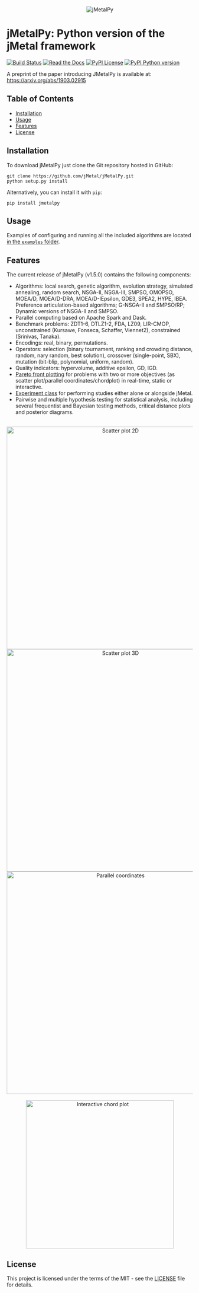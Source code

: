<p align="center">
  <br/>
  <img src=docs/source/jmetalpy.png alt="jMetalPy">
  <br/>
</p>

# jMetalPy: Python version of the jMetal framework
[![Build Status](https://img.shields.io/travis/jMetal/jMetalPy/master.svg?style=flat-square)](https://travis-ci.org/jMetal/jMetalPy)
[![Read the Docs](https://img.shields.io/readthedocs/jmetalpy.svg?style=flat-square)](https://readthedocs.org/projects/jmetalpy/)
[![PyPI License](https://img.shields.io/pypi/l/jMetalPy.svg?style=flat-square)]()
[![PyPI Python version](https://img.shields.io/pypi/pyversions/jMetalPy.svg?style=flat-square)]()

A preprint of the paper introducing JMetalPy is available at: https://arxiv.org/abs/1903.02915

## Table of Contents
- [Installation](#installation)
- [Usage](#usage)
- [Features](#features)
- [License](#license)

## Installation
To download jMetalPy just clone the Git repository hosted in GitHub:

```console
git clone https://github.com/jMetal/jMetalPy.git
python setup.py install
```

Alternatively, you can install it with `pip`:

```console
pip install jmetalpy
```

## Usage
Examples of configuring and running all the included algorithms are located [in the `examples` folder](examples).

## Features
The current release of jMetalPy (v1.5.0) contains the following components:

* Algorithms: local search, genetic algorithm, evolution strategy, simulated annealing, random search, NSGA-II, NSGA-III, SMPSO, OMOPSO, MOEA/D, MOEA/D-DRA, MOEA/D-IEpsilon, GDE3, SPEA2, HYPE, IBEA. Preference articulation-based algorithms; G-NSGA-II and SMPSO/RP; Dynamic versions of NSGA-II and SMPSO.
* Parallel computing based on Apache Spark and Dask.
* Benchmark problems: ZDT1-6, DTLZ1-2, FDA, LZ09, LIR-CMOP, unconstrained (Kursawe, Fonseca, Schaffer, Viennet2), constrained (Srinivas, Tanaka).
* Encodings: real, binary, permutations.
* Operators: selection (binary tournament, ranking and crowding distance, random, nary random, best solution), crossover (single-point, SBX), mutation (bit-blip, polynomial, uniform, random).
* Quality indicators: hypervolume, additive epsilon, GD, IGD.
* [Pareto front plotting](https://jmetalpy.readthedocs.io/en/latest/examples/visualization.html) for problems with two or more objectives (as scatter plot/parallel coordinates/chordplot) in real-time, static or interactive.
* [Experiment class](https://jmetalpy.readthedocs.io/en/latest/examples/experiment.html) for performing studies either alone or alongside jMetal.
* Pairwise and multiple hypothesis testing for statistical analysis, including several frequentist and Bayesian testing methods, critical distance plots and posterior diagrams.

<p align="center">
  <br/>
  <img src=docs/source/2D.gif width=600 alt="Scatter plot 2D">
  <br/>
  <img src=docs/source/3D.gif width=600 alt="Scatter plot 3D">
  <br/>
  <img src=docs/source/p-c.gif width=600 alt="Parallel coordinates">
  <br/>
  <br/>
  <img src=docs/source/chordplot.gif width=400 alt="Interactive chord plot">
  <br/>
</p>

## License
This project is licensed under the terms of the MIT - see the [LICENSE](LICENSE) file for details.
